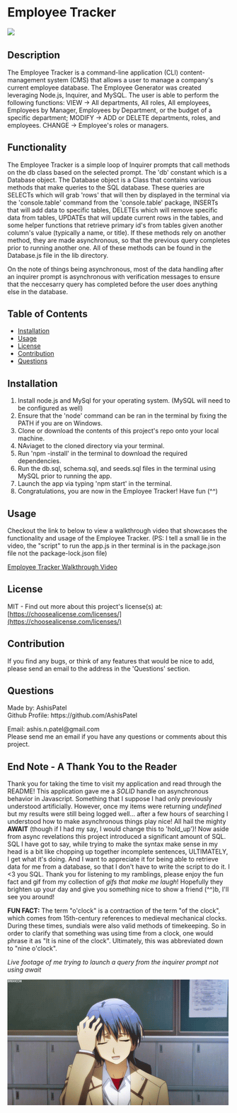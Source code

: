 <h1>Employee Tracker</h1>
  <image src='https://img.shields.io/badge/license-MIT-green.svg' />
  <h2>Description</h2>
  
  The Employee Tracker is a command-line application (CLI) content-management system (CMS) that allows a user to manage a company's current employee database. The Employee Generator was created leveraging Node.js, Inquirer, and MySQL. The user is able to perform the following functions: VIEW -> All departments, All roles, All employees, Employees by Manager, Employees by Department, or the budget of a specific department; MODIFY -> ADD or DELETE departments, roles, and employees. CHANGE -> Employee's roles or managers. 
  
  <h2>Functionality</h2>
  The Employee Tracker is a simple loop of Inquirer prompts that call methods on the db class based on the selected prompt. The 'db' constant which is a Database object. The Database object is a Class that contains various methods that make queries to the SQL database. These queries are SELECTs which will grab 'rows' that will then by displayed in the terminal via the 'console.table' command from the 'console.table' package, INSERTs that will add data to specific tables, DELETEs which will remove specific data from tables, UPDATEs that will update current rows in the tables, and some helper functions that retrieve primary id's from tables given another column's value (typically a name, or title). If these methods rely on another method, they are made asynchronous, so that the previous query completes prior to running another one. All of these methods can be found in the Database.js file in the lib directory. 
  
  On the note of things being asynchronous, most of the data handling after an inquirer prompt is asynchronous with verification messages to ensure that the neccesarry query has completed before the user does anything else in the database. 

  <h2>Table of Contents</h2>
 <ul>
  <li><a href="#installation">Installation</a></li>
    <li><a href="#usage">Usage</a></li>
    <li><a href="#license">License</a></li>
    <li><a href="#contribution">Contribution</a></li>
    
  <li><a href="#questions">Questions</a></li>
 </ul>

  <h2 id="installation">Installation</h2>
  <ol>
    <li>Install node.js and MySql for your operating system. (MySQL will need to be configured as well)</li> 
    <li>Ensure that the 'node' command can be ran in the terminal by fixing the PATH if you are on Windows.</li> 
    <li>Clone or download the contents of this project's repo onto your local machine.</li> 
    <li>NAviaget to the cloned directory via your terminal.</li> 
    <li>Run 'npm -install' in the terminal to download the required dependencies. </li> 
    <li>Run the db.sql, schema.sql, and seeds.sql files in the terminal using MySQL prior to running the app.</li> 
    <li>Launch the app via typing 'npm start' in the terminal. </li> 
    <li>Congratulations, you are now in the Employee Tracker! Have fun (^^)</li> 
    
  </ol>
  

  <h2 id="usage">Usage</h2>
  <p>Checkout the link to below to view a walkthrough video that showcases the functionality and usage of the Employee Tracker. (PS: I tell a small lie in the video, the "script" to run the app.js in ther terminal is in the package.json file not the package-lock.json file)

   [Employee Tracker Walkthrough Video](https://drive.google.com/file/d/1DU588lkNvMskKdr2F_seiD4n2vJGQC6m/view) 
  
  </p>
  
 
  
  <h2 id="license">License</h2>

   MIT - Find out more about this project's license(s) at: [https://choosealicense.com/licenses/](https://choosealicense.com/licenses/)

  <h2 id="contribution">Contribution</h2>
  <p>If you find any bugs, or think of any features that would be nice to add, please send an email to the address in the 'Questions' section.</p>
  

  <h2 id="questions">Questions</h2>
  
  <p> 
  Made by: AshisPatel<br />
  Github Profile: https://github.com/AshisPatel<br />
  </p>Email: ashis.n.patel@gmail.com<br />Please send me an email if you have any questions or comments about this project.
  
  <h2> End Note - A Thank You to the Reader </h2>

  Thank you for taking the time to visit my application and read through the README! This application gave me a _SOLID_ handle on asynchronous behavior in Javascript. Something that I suppose I had only previously understood artificially. However, once my items were returning _undefined_ but my results were still being logged well... after a few hours of searching I understood how to make asynchronous things play nice! All hail the mighty **AWAIT** (though if I had my say, I would change this to 'hold_up')! Now aside from async revelations this project introduced a significant amount of SQL. SQL I have got to say, while trying to make the syntax make sense in my head is a bit like chopping up together incomplete sentences, ULTIMATELY, I get what it's doing. And I want to appreciate it for being able to retrieve data for me from a database, so that I don't have to write the script to do it. I <3 you SQL. Thank you for listening to my ramblings, please enjoy the fun fact and gif from my collection of _gifs that make me laugh_! Hopefully they brighten up your day and give you something nice to show a friend (^^)b, I'll see you around!

  **FUN FACT:** The term "o'clock" is a contraction of the term "of the clock", which comes from 15th-century references to medieval mechanical clocks. During these times, sundials were also valid methods of timekeeping. So in order to clarify that something was using time from a clock, one would phrase it as "It is nine of the clock". Ultimately, this was abbreviated down to "nine o'clock". 
  
  _Live footage of me trying to launch a query from the inquirer prompt not using await_

 ![Rocket hair launches man's head into the ceiling](https://github.com/AshisPatel/Employee-Tracker-CMS/blob/main/assets/gifs/rocket_chair.gif)
